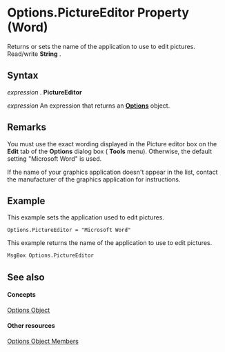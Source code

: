 
# Options.PictureEditor Property (Word)

Returns or sets the name of the application to use to edit pictures. Read/write  **String** .


## Syntax

 _expression_ . **PictureEditor**

 _expression_ An expression that returns an **[Options](873b7b99-3fe1-fd89-9ece-a9355cb827dc.md)** object.


## Remarks

You must use the exact wording displayed in the Picture editor box on the  **Edit** tab of the **Options** dialog box ( **Tools** menu). Otherwise, the default setting "Microsoft Word" is used.

If the name of your graphics application doesn't appear in the list, contact the manufacturer of the graphics application for instructions.


## Example

This example sets the application used to edit pictures.


```
Options.PictureEditor = "Microsoft Word"
```

This example returns the name of the application to use to edit pictures.




```vb
MsgBox Options.PictureEditor
```


## See also


#### Concepts


[Options Object](873b7b99-3fe1-fd89-9ece-a9355cb827dc.md)
#### Other resources


[Options Object Members](76cd9dfe-6bbb-4c3d-0bfc-79a62bedd15e.md)
